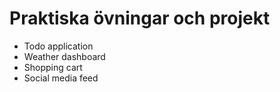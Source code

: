 # Praktiska övningar och projekt

- Todo application
- Weather dashboard
- Shopping cart
- Social media feed

